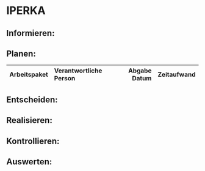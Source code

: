 # IPERKA
## Informieren:
## Planen:
| Arbeitspaket | Verantwortliche Person | Abgabe Datum | Zeitaufwand |
| -------------|:-----------------------| ------------:|:------------|

## Entscheiden:
## Realisieren:
## Kontrollieren:
## Auswerten:
